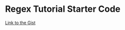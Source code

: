 # Regex Tutorial Starter Code

[Link to the Gist](https://gist.github.com/schneibley/8f0bd4d2e2441fa74e53035aae0984ae)
